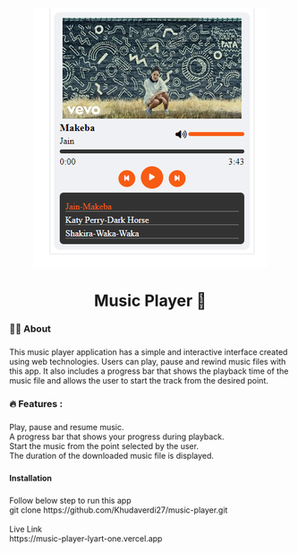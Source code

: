 <div align="center">
  <img src="https://github.com/Khudaverdi27/music-player/blob/main/image/preview.png?raw=true"  />
</div>

###

<h1 align="center">Music Player 👋</h1>

###

<h3 align="left">👩‍💻  About</h3>

###

<p align="left">This music player application has a simple and interactive interface created using web technologies. Users can play, pause and rewind music files with this app. It also includes a progress bar that shows the playback time of the music file and allows the user to start the track from the desired point.</p>

###

<h3 align="left">🔥   Features :</h3>

###

<p align="left">Play, pause and resume music.<br>A progress bar that shows your progress during playback.<br>Start the music from the point selected by the user.<br>The duration of the downloaded music file is displayed.</p>

###

<h4 align="left">Installation</h4>

###

<p align="left">Follow below step to run this app<br>git clone https://github.com/Khudaverdi27/music-player.git<br><br>Live Link<br>https://music-player-lyart-one.vercel.app</p>

###